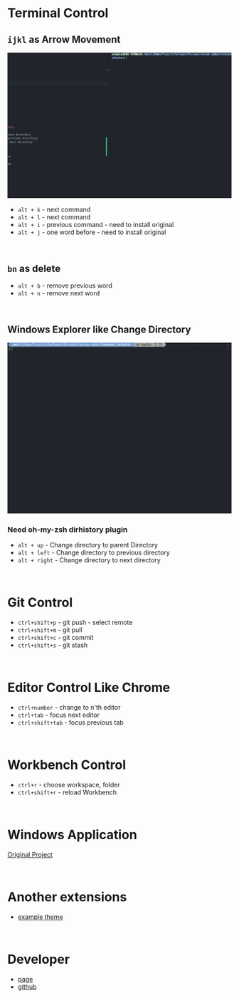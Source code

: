 # Terminal Control

## `ijkl` as Arrow Movement
![example](images/example.gif)
- `alt + k` - next command
- `alt + l` - next command
- `alt + i` - previous command - need to install original
- `alt + j` - one word before - need to install original

<br/>

## `bn` as delete
- `alt + b` - remove previous word
- `alt + n` - remove next word

<br/>

## Windows Explorer like Change Directory
![example2](images/example2.gif)
### Need oh-my-zsh dirhistory plugin
- `alt + up` - Change directory to parent Directory
- `alt + left` - Change directory to previous directory
- `alt + right` - Change directory to next directory

<br/>

# Git Control
- `ctrl+shift+p` - git push - select remote
- `ctrl+shift+m` - git pull
- `ctrl+shift+c` - git commit
- `ctrl+shift+s` - git stash

<br/>

# Editor Control Like Chrome
- `ctrl+number` - change to n'th editor
- `ctrl+tab` - focus next editor
- `ctrl+shift+tab` - focus previous tab


<br/>

# Workbench Control
- `ctrl+r` - choose workspace, folder
- `ctrl+shift+r` - reload Workbench

<br/>

# Windows Application
[Original Project](https://github.com/sungle3737/intuiter)

<br/>

# Another extensions
- [example theme](https://marketplace.visualstudio.com/items?itemName=seonglae.one-dark-teal)

<br/>

# Developer
- [page](https://seonglae.com)
- [github](https://github.com/sungle3737)
